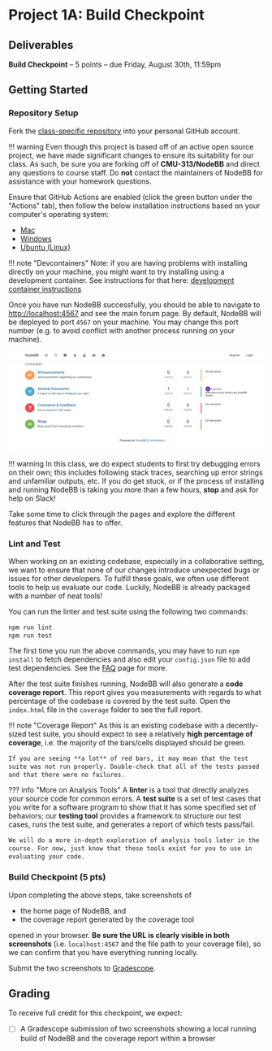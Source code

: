 # Project 1A: Build Checkpoint

## Deliverables

**Build Checkpoint** – 5 points – due Friday, August 30th, 11:59pm

## Getting Started

### Repository Setup
Fork the [class-specific repository](https://github.com/CMU-313/NodeBB) into your personal GitHub account.

!!! warning
	Even though this project is based off of an active open source project, we have made significant changes to ensure its suitability for our class. As such, be sure you are forking off of **CMU-313/NodeBB** and direct any questions to course staff. Do **not** contact the maintainers of NodeBB for assistance with your homework questions.

Ensure that GitHub Actions are enabled (click the green button under the "Actions" tab), then follow the below installation instructions based on your computer's operating system:


- [Mac](/projects/P1/installation/mac/)
- [Windows](/projects/P1/installation/windows/)
- [Ubuntu (Linux)](/projects/P1/installation/ubuntu/)


!!! note "Devcontainers"
	Note: if you are having problems with installing directly on your machine, you might want to try installing using a development container. See instructions for that here: [development container instructions](/projects/P1/developmentContainer)



Once you have run NodeBB successfully, you should be able to navigate to [http://localhost:4567](http://localhost:4567) and see the main forum page. By default, NodeBB will be deployed to port `4567` on your machine. You may change this port number (e.g. to avoid conflict with another process running on your machine).

![NodeBB Main Page](/assets/images/hw/nodebb_main.png)

!!! warning
	In this class, we do expect students to first try debugging errors on their own; this includes following stack traces, searching up error strings and unfamiliar outputs, etc. If you do get stuck, or if the process of installing and running NodeBB is taking you more than a few hours, **stop** and ask for help on Slack!

Take some time to click through the pages and explore the different features that NodeBB has to offer.

### Lint and Test
When working on an existing codebase, especially in a collaborative setting, we want to ensure that none of our changes introduce unexpected bugs or issues for other developers. To fulfill these goals, we often use different tools to help us evaluate our code. Luckily, NodeBB is already packaged with a number of neat tools!

You can run the linter and test suite using the following two commands:
```
npm run lint
npm run test
```

The first time you run the above commands, you may have to run `npm install` to fetch dependencies and also edit your `config.json` file to add test dependencies. See the [FAQ](/projects/P1/faq/) page for more.

After the test suite finishes running, NodeBB will also generate a **code coverage report**. This report gives you measurements with regards to what percentage of the codebase is covered by the test suite. Open the `index.html` file in the `coverage` folder to see the full report.

!!! note "Coverage Report"
	As this is an existing codebase with a decently-sized test suite, you should expect to see a relatively **high percentage of coverage**, i.e. the majority of the bars/cells displayed should be green.

	If you are seeing **a lot** of red bars, it may mean that the test suite was not run properly. Double-check that all of the tests passed and that there were no failures.

??? info "More on Analysis Tools"
	A **linter** is a tool that directly analyzes your source code for common errors. A **test suite** is a set of test cases that you write for a software program to show that it has some specified set of behaviors; our **testing tool** provides a framework to structure our test cases, runs the test suite, and generates a report of which tests pass/fail.

	We will do a more in-depth exploration of analysis tools later in the course. For now, just know that these tools exist for you to use in evaluating your code.

### Build Checkpoint (5 pts)
Upon completing the above steps, take screenshots of

- the home page of NodeBB, and
- the coverage report generated by the coverage tool

opened in your browser. **Be sure the URL is clearly visible in both screenshots** (i.e. `localhost:4567` and the file path to your coverage file), so we can confirm that you have everything running locally.

Submit the two screenshots to [Gradescope](https://www.gradescope.com/courses/835182).

## Grading
To receive full credit for this checkpoint, we expect:

- [ ] A Gradescope submission of two screenshots showing a local running build of NodeBB and the coverage report within a browser